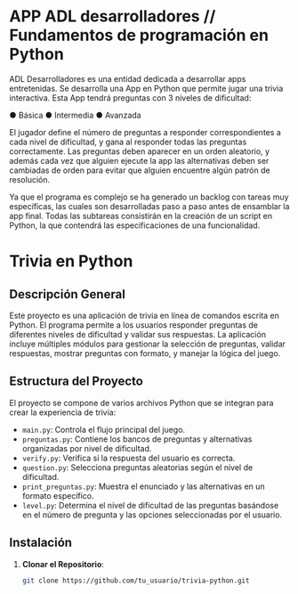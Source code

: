 # APP ADL desarrolladores // Fundamentos de programación en Python

ADL Desarrolladores es una entidad dedicada a desarrollar apps entretenidas.
Se desarrolla una App en Python que permite jugar una trivia interactiva. Esta App tendrá preguntas con 3 niveles de dificultad:

● Básica
● Intermedia
● Avanzada

El jugador define el número de preguntas a responder correspondientes a cada nivel de dificultad, y gana al responder todas las preguntas correctamente. Las preguntas deben aparecer en un orden aleatorio, y además cada vez que alguien ejecute la app las alternativas deben ser cambiadas de orden para evitar que alguien encuentre algún patrón de resolución.

Ya que el programa es complejo se ha generado un backlog con tareas muy específicas, las cuales son desarrolladas paso a paso antes de ensamblar la app final.
Todas las subtareas consistirán en la creación de un script en Python, la que contendrá las especificaciones de una funcionalidad.

# Trivia en Python

## Descripción General

Este proyecto es una aplicación de trivia en línea de comandos escrita en Python. El programa permite a los usuarios responder preguntas de diferentes niveles de dificultad y validar sus respuestas. La aplicación incluye múltiples módulos para gestionar la selección de preguntas, validar respuestas, mostrar preguntas con formato, y manejar la lógica del juego.

## Estructura del Proyecto

El proyecto se compone de varios archivos Python que se integran para crear la experiencia de trivia:

- `main.py`: Controla el flujo principal del juego.
- `preguntas.py`: Contiene los bancos de preguntas y alternativas organizadas por nivel de dificultad.
- `verify.py`: Verifica si la respuesta del usuario es correcta.
- `question.py`: Selecciona preguntas aleatorias según el nivel de dificultad.
- `print_preguntas.py`: Muestra el enunciado y las alternativas en un formato específico.
- `level.py`: Determina el nivel de dificultad de las preguntas basándose en el número de pregunta y las opciones seleccionadas por el usuario.

## Instalación

1. **Clonar el Repositorio**:
   ```bash
   git clone https://github.com/tu_usuario/trivia-python.git
#
